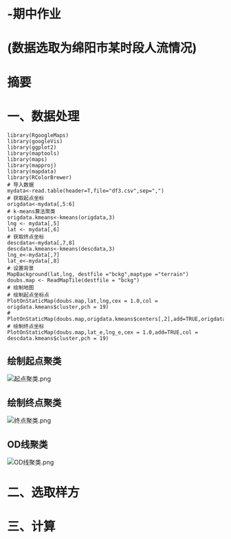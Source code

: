 -期中作业
=========
# (数据选取为绵阳市某时段人流情况)
# 摘要
# 一、数据处理
```
library(RgoogleMaps)
library(googleVis)
library(ggplot2)
library(maptools)
library(maps)
library(mapproj)
library(mapdata)
library(RColorBrewer)
# 导入数据
mydata<-read.table(header=T,file="df3.csv",sep=",")
# 获取起点坐标
origdata<-mydata[,5:6]
# k-means算法聚类
origdata.kmeans<-kmeans(origdata,3)
lng <- mydata[,5]
lat <- mydata[,6]
# 获取终点坐标
descdata<-mydata[,7,8]
descdata.kmeans<-kmeans(descdata,3)
lng_e<-mydata[,7]
lat_e<-mydata[,8]
# 设置背景
MapBackground(lat,lng, destfile ="bckg",maptype ="terrain")
doubs.map <- ReadMapTile(destfile = "bckg")
# 绘制地图
# 绘制起点坐标点
PlotOnStaticMap(doubs.map,lat,lng,cex = 1.0,col = origdata.kmeans$cluster,pch = 19)
# PlotOnStaticMap(doubs.map,origdata.kmeans$centers[,2],add=TRUE,origdata.kmeans$centers[,1],cex=1.3,col="purple",pch="X")
# 绘制终点坐标
PlotOnStaticMap(doubs.map,lat_e,lng_e,cex = 1.0,add=TRUE,col = descdata.kmeans$cluster,pch = 19)
```
## 绘制起点聚类
![起点聚类.png](https://github.com/shengunxiansen/Test/raw/master/起点聚类.png)

## 绘制终点聚类
![终点聚类.png](https://github.com/shengunxiansen/Test/raw/master/终点聚类.png)

## OD线聚类
![OD线聚类.png](https://github.com/shengunxiansen/Test/raw/master/OD线聚类.png)

# 二、选取样方

# 三、计算
